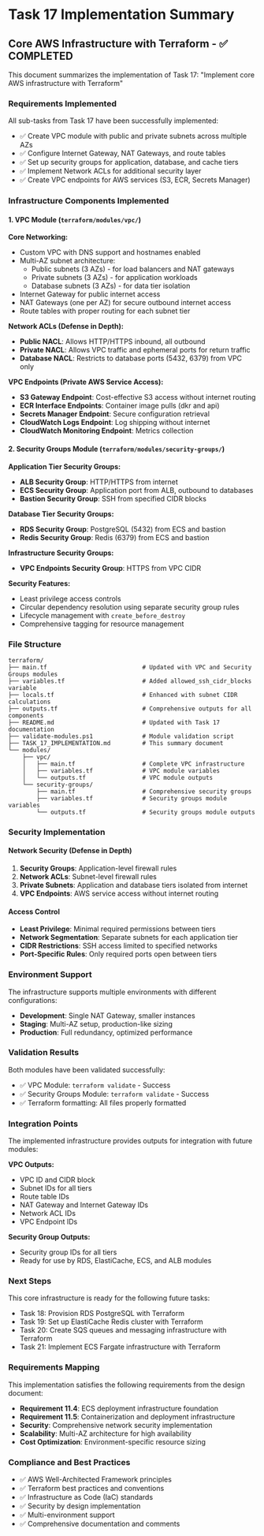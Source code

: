# Task 17 Implementation Summary

## Core AWS Infrastructure with Terraform - ✅ COMPLETED

This document summarizes the implementation of Task 17: "Implement core AWS infrastructure with Terraform"

### Requirements Implemented

All sub-tasks from Task 17 have been successfully implemented:

- ✅ Create VPC module with public and private subnets across multiple AZs
- ✅ Configure Internet Gateway, NAT Gateways, and route tables
- ✅ Set up security groups for application, database, and cache tiers
- ✅ Implement Network ACLs for additional security layer
- ✅ Create VPC endpoints for AWS services (S3, ECR, Secrets Manager)

### Infrastructure Components Implemented

#### 1. VPC Module (`terraform/modules/vpc/`)

**Core Networking:**
- Custom VPC with DNS support and hostnames enabled
- Multi-AZ subnet architecture:
  - Public subnets (3 AZs) - for load balancers and NAT gateways
  - Private subnets (3 AZs) - for application workloads
  - Database subnets (3 AZs) - for data tier isolation
- Internet Gateway for public internet access
- NAT Gateways (one per AZ) for secure outbound internet access
- Route tables with proper routing for each subnet tier

**Network ACLs (Defense in Depth):**
- **Public NACL**: Allows HTTP/HTTPS inbound, all outbound
- **Private NACL**: Allows VPC traffic and ephemeral ports for return traffic
- **Database NACL**: Restricts to database ports (5432, 6379) from VPC only

**VPC Endpoints (Private AWS Service Access):**
- **S3 Gateway Endpoint**: Cost-effective S3 access without internet routing
- **ECR Interface Endpoints**: Container image pulls (dkr and api)
- **Secrets Manager Endpoint**: Secure configuration retrieval
- **CloudWatch Logs Endpoint**: Log shipping without internet
- **CloudWatch Monitoring Endpoint**: Metrics collection

#### 2. Security Groups Module (`terraform/modules/security-groups/`)

**Application Tier Security Groups:**
- **ALB Security Group**: HTTP/HTTPS from internet
- **ECS Security Group**: Application port from ALB, outbound to databases
- **Bastion Security Group**: SSH from specified CIDR blocks

**Database Tier Security Groups:**
- **RDS Security Group**: PostgreSQL (5432) from ECS and bastion
- **Redis Security Group**: Redis (6379) from ECS and bastion

**Infrastructure Security Groups:**
- **VPC Endpoints Security Group**: HTTPS from VPC CIDR

**Security Features:**
- Least privilege access controls
- Circular dependency resolution using separate security group rules
- Lifecycle management with `create_before_destroy`
- Comprehensive tagging for resource management

### File Structure

```
terraform/
├── main.tf                           # Updated with VPC and Security Groups modules
├── variables.tf                      # Added allowed_ssh_cidr_blocks variable
├── locals.tf                         # Enhanced with subnet CIDR calculations
├── outputs.tf                        # Comprehensive outputs for all components
├── README.md                         # Updated with Task 17 documentation
├── validate-modules.ps1              # Module validation script
├── TASK_17_IMPLEMENTATION.md         # This summary document
└── modules/
    ├── vpc/
    │   ├── main.tf                   # Complete VPC infrastructure
    │   ├── variables.tf              # VPC module variables
    │   └── outputs.tf                # VPC module outputs
    └── security-groups/
        ├── main.tf                   # Comprehensive security groups
        ├── variables.tf              # Security groups module variables
        └── outputs.tf                # Security groups module outputs
```

### Security Implementation

#### Network Security (Defense in Depth)
1. **Security Groups**: Application-level firewall rules
2. **Network ACLs**: Subnet-level firewall rules
3. **Private Subnets**: Application and database tiers isolated from internet
4. **VPC Endpoints**: AWS service access without internet routing

#### Access Control
- **Least Privilege**: Minimal required permissions between tiers
- **Network Segmentation**: Separate subnets for each application tier
- **CIDR Restrictions**: SSH access limited to specified networks
- **Port-Specific Rules**: Only required ports open between tiers

### Environment Support

The infrastructure supports multiple environments with different configurations:

- **Development**: Single NAT Gateway, smaller instances
- **Staging**: Multi-AZ setup, production-like sizing
- **Production**: Full redundancy, optimized performance

### Validation Results

Both modules have been validated successfully:
- ✅ VPC Module: `terraform validate` - Success
- ✅ Security Groups Module: `terraform validate` - Success
- ✅ Terraform formatting: All files properly formatted

### Integration Points

The implemented infrastructure provides outputs for integration with future modules:

**VPC Outputs:**
- VPC ID and CIDR block
- Subnet IDs for all tiers
- Route table IDs
- NAT Gateway and Internet Gateway IDs
- Network ACL IDs
- VPC Endpoint IDs

**Security Group Outputs:**
- Security group IDs for all tiers
- Ready for use by RDS, ElastiCache, ECS, and ALB modules

### Next Steps

This core infrastructure is ready for the following future tasks:
- Task 18: Provision RDS PostgreSQL with Terraform
- Task 19: Set up ElastiCache Redis cluster with Terraform
- Task 20: Create SQS queues and messaging infrastructure with Terraform
- Task 21: Implement ECS Fargate infrastructure with Terraform

### Requirements Mapping

This implementation satisfies the following requirements from the design document:

- **Requirement 11.4**: ECS deployment infrastructure foundation
- **Requirement 11.5**: Containerization and deployment infrastructure
- **Security**: Comprehensive network security implementation
- **Scalability**: Multi-AZ architecture for high availability
- **Cost Optimization**: Environment-specific resource sizing

### Compliance and Best Practices

- ✅ AWS Well-Architected Framework principles
- ✅ Terraform best practices and conventions
- ✅ Infrastructure as Code (IaC) standards
- ✅ Security by design implementation
- ✅ Multi-environment support
- ✅ Comprehensive documentation and comments